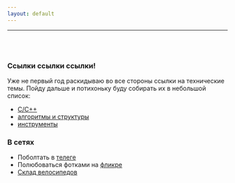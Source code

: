 ```yaml
---
layout: default
---
```

___
<br/><br/>
### Ссылки ссылки ссылки!
Уже не первый год раскидываю во все стороны ссылки на технические темы. Пойду дальше и потихоньку буду собирать их в небольшой список:

* [C/C++](./cpp_links)
* [алгоритмы и структуры](./algo)
* [инструменты](./utils)

### В сетях
* Поболтать в [телеге](http://t.me/a_belkevich)
* Полюбоваться фотками на [фликре](https://flickr.com/photos/a_belkevich)
* [Склад велосипедов](https://github.com/abelkevich)
